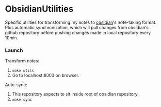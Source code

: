 # ObsidianUtilities

Specific utilities for transforming my notes to [obsidian](https://obsidian.md/)'s note-taking format. Plus automatic synchronization, which will pull changes from obsidian's github repository before pushing changes made in local repository every 10min.

### Launch
Transform notes:
1. `make utils`
2. Go to localhost:8000 on browser.

Auto-sync:
1. This repository expects to sit inside root of obsidian repository.
2. `make sync`
